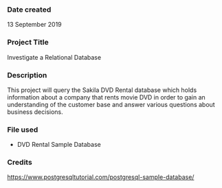 ### Date created
13 September 2019

### Project Title
Investigate a Relational Database

### Description
This project will query the Sakila DVD Rental database which holds information about a company that rents movie DVD in order to gain an understanding of the customer base and answer various questions about business decisions.

### File used
- DVD Rental Sample Database

### Credits
https://www.postgresqltutorial.com/postgresql-sample-database/ 